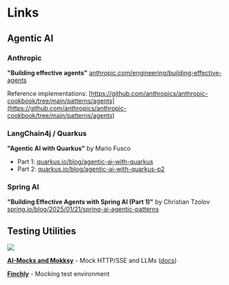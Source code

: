 # Links

## Agentic AI

### Anthropic

**"Building effective agents"** [anthropic.com/engineering/building-effective-agents](https://www.anthropic.com/engineering/building-effective-agents)

Reference
implementations: [https://github.com/anthropics/anthropic-cookbook/tree/main/patterns/agents](https://github.com/anthropics/anthropic-cookbook/tree/main/patterns/agents)

### LangChain4j / Quarkus

**"Agentic AI with Quarkus"** by Mario Fusco

- Part 1: [quarkus.io/blog/agentic-ai-with-quarkus](https://quarkus.io/blog/agentic-ai-with-quarkus/)
- Part 2: [quarkus.io/blog/agentic-ai-with-quarkus-p2](https://quarkus.io/blog/agentic-ai-with-quarkus-p2)

### Spring AI

**"Building Effective Agents with Spring AI (Part 1)"** by Christian
Tzolov [spring.io/blog/2025/01/21/spring-ai-agentic-patterns](https://spring.io/blog/2025/01/21/spring-ai-agentic-patterns)

## Testing Utilities

![](https://kpavlov.github.io/ai-mocks/mokksy-logo.png)

[**AI-Mocks and Mokksy**](https://github.com/kpavlov/ai-mocks/) - Mock HTTP/SSE and LLMs ([docs](https://kpavlov.github.io/ai-mocks/))
  

[**Finchly**](https://github.com/kpavlov/finchly) - Mocking test environment 
